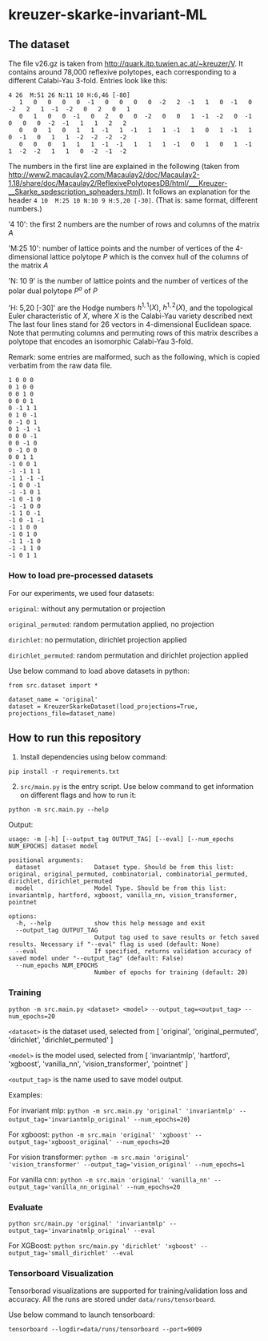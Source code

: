 # kreuzer-skarke-invariant-ML

## The dataset

The file v26.gz is taken from http://quark.itp.tuwien.ac.at/~kreuzer/V. It contains around 78,000 reflexive polytopes, each corresponding to a different Calabi-Yau 3-fold.
Entries look like this:

```
4 26  M:51 26 N:11 10 H:6,46 [-80]
   1   0   0   0   0  -1   0   0   0   0  -2   2  -1   1   0  -1   0  -2   2   1  -1  -2   0   2   0   1
   0   1   0   0  -1   0   2   0   0  -2   0   0   1  -1  -2   0  -1   0   0   0  -2  -1   1   1   2   2
   0   0   1   0   1   1  -1   1  -1   1   1  -1   1   0   1  -1   1   0  -1   0   1   1  -2  -2  -2  -2
   0   0   0   1   1   1  -1  -1   1   1   1  -1   0   1   0   1  -1   1  -2  -2   1   1   0  -2  -1  -2
```

The numbers in the first line are explained in the following (taken from http://www2.macaulay2.com/Macaulay2/doc/Macaulay2-1.18/share/doc/Macaulay2/ReflexivePolytopesDB/html/___Kreuzer-__Skarke_spdescription_spheaders.html).
It follows an explanation for the header `4 10  M:25 10 N:10 9 H:5,20 [-30]`. (That is: same format, different numbers.)
            
'4 10': the first 2 numbers are the number of rows and columns of the matrix $A$            
            
'M:25 10': number of lattice points and the number of vertices of the 4-dimensional lattice polytope $P$ which is the convex hull of the columns of the matrix $A$            
            
'N: 10 9' is the number of lattice points and the number of vertices of the polar dual polytope $P^o$ of $P$            
            
'H: 5,20 [-30]' are the Hodge numbers $h^{1,1}(X)$, $h^{1,2}(X)$, and the topological Euler characteristic of $X$, where $X$ is the Calabi-Yau variety described next            
The last four lines stand for 26 vectors in 4-dimensional Euclidean space.
Note that permuting columns and permuting rows of this matrix describes a polytope that encodes an isomorphic Calabi-Yau 3-fold.

Remark:
some entries are malformed, such as the following, which is copied verbatim from the raw data file.

```26 4  M:28 26 N:30 26 H:24,22 [4]
1 0 0 0 
0 1 0 0 
0 0 1 0 
0 0 0 1 
0 -1 1 1 
0 1 0 -1 
0 -1 0 1 
0 1 -1 -1 
0 0 0 -1 
0 0 -1 0 
0 -1 0 0 
0 0 1 1 
-1 0 0 1 
-1 -1 1 1 
-1 1 -1 -1 
-1 0 0 -1 
-1 -1 0 1 
-1 0 -1 0 
-1 -1 0 0 
-1 1 0 -1 
-1 0 -1 -1 
-1 1 0 0 
-1 0 1 0 
-1 1 -1 0 
-1 -1 1 0 
-1 0 1 1 
```

### How to load pre-processed datasets

For our experiments, we used four datasets:

`original`: without any permutation or projection

`original_permuted`: random permutation applied, no projection 

`dirichlet`: no permutation, dirichlet projection applied

`dirichlet_permuted`: random permutation and dirichlet projection applied

Use below command to load above datasets in python:
```commandline
from src.dataset import *

dataset_name = 'original'
dataset = KreuzerSkarkeDataset(load_projections=True, projections_file=dataset_name)
```

## How to run this repository
1. Install dependencies using below command:

```pip install -r requirements.txt```

2. ```src/main.py``` is the entry script. Use below command to get information on different flags and how to run it:   

    
```python -m src.main.py --help```

Output:

```commandline
usage: -m [-h] [--output_tag OUTPUT_TAG] [--eval] [--num_epochs NUM_EPOCHS] dataset model

positional arguments:
  dataset               Dataset type. Should be from this list: original, original_permuted, combinatorial, combinatorial_permuted, dirichlet, dirichlet_permuted
  model                 Model Type. Should be from this list: invariantmlp, hartford, xgboost, vanilla_nn, vision_transformer, pointnet

options:
  -h, --help            show this help message and exit
  --output_tag OUTPUT_TAG
                        Output tag used to save results or fetch saved results. Necessary if "--eval" flag is used (default: None)
  --eval                If specified, returns validation accuracy of saved model under "--output_tag" (default: False)
  --num_epochs NUM_EPOCHS
                        Number of epochs for training (default: 20)
```
### Training

```python -m src.main.py <dataset> <model> --output_tag=<output_tag> --num_epochs=20```

`<dataset>` is the dataset used, selected from [ 'original', 'original_permuted', 'dirichlet', 'dirichlet_permuted' ]

`<model>` is the model used, selected from [ 'invariantmlp', 'hartford', 'xgboost', 'vanilla_nn', 'vision_transformer', 'pointnet' ] 

`<output_tag>` is the name used to save model output. 

Examples:

For invariant mlp: ```python -m src.main.py 'original' 'invariantmlp' --output_tag='invariantmlp_original' --num_epochs=20```)

For xgboost: ```python -m src.main 'original' 'xgboost' --output_tag='xgboost_original' --num_epochs=20```

For vision transformer: ```python -m src.main 'original' 'vision_transformer' --output_tag='vision_original' --num_epochs=1```

For vanilla cnn: ```python -m src.main 'original' 'vanilla_nn' --output_tag='vanilla_nn_original' --num_epochs=20```

### Evaluate

```python src/main.py 'original' 'invariantmlp' --output_tag='invarinatmlp_original' --eval```

For XGBoost:  ```python src/main.py 'dirichlet' 'xgboost' --output_tag='small_dirichlet' --eval```


### Tensorboard Visualization

Tensorborad visualizations are supported for training/validation loss and accuracy. All the runs are stored under ```data/runs/tensorboard```. 

Use below command to launch tensorboard:  

```tensorboard --logdir=data/runs/tensorboard --port=9009```
